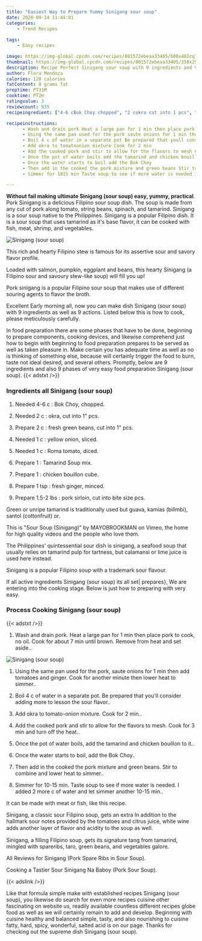 ```yaml
---
title: "Easiest Way to Prepare Yummy Sinigang sour soup"
date: 2020-09-14 11:44:01
categories:
    - Trend Recipes
    
tags:
    - Easy recipes

image: https://img-global.cpcdn.com/recipes/001572ebeaa33405/680x482cq70/sinigang-sour-soup-recipe-main-photo.jpg
thumbnail: https://img-global.cpcdn.com/recipes/001572ebeaa33405/350x250cq70/sinigang-sour-soup-recipe-main-photo.jpg
description: Recipe Perfect Sinigang sour soup with 9 ingredients and 9 stages of easy cooking.
author: Flora Mendoza
calories: 128 calories
fatContent: 8 grams fat
preptime: PT31M
cooktime: PT2H
ratingvalue: 3
reviewcount: 835
recipeingredient: ["4-6 cBok Choy chopped", "2 cokra cut into 1 pcs", "2 cfresh green beans cut into 1 pcs", "1 cyellow onion sliced", "1 cRoma tomato diced", "1Tamarind Soup mix", "1chicken bouillon cube", "1 tspfresh ginger minced", "1.5-2 lbspork sirloin cut into bite size pcs"]

recipeinstructions: 
      - Wash and drain pork Heat a large pan for 1 min then place pork to cook no oil Cook for about 7 min until brown Remove from heat and set aside 
      - Using the same pan used for the pork saute onions for 1 min then add tomatoes and ginger Cook for another minute then lower heat to simmer 
      - Boil 4 c of water in a separate pot Be prepared that youll consider adding more to lesson the sour flavor 
      - Add okra to tomatoonion mixture Cook for 2 min 
      - Add the cooked pork and stir to allow for the flavors to mesh Cook for 3 min and turn off the heat 
      - Once the pot of water boils add the tamarind and chicken bouillon to it 
      - Once the water starts to boil add the Bok Choy 
      - Then add in the cooked the pork mixture and green beans Stir to combine and lower heat to simmer 
      - Simmer for 1015 min Taste soup to see if more water is needed I added 2 more c of water and let simmer another 1015 min

---
```




**Without fail making ultimate Sinigang (sour soup) easy, yummy, practical**. Pork Sinigang is a delicious Filipino sour soup dish. The soup is made from any cut of pork along tomato, string beans, spinach, and tamarind. Sinigang is a sour soup native to the Philippines. Sinigang is a popular Filipino dish. It is a sour soup that uses tamarind as it&#39;s base flavor, it can be cooked with fish, meat, shrimp, and vegetables.


![Sinigang (sour soup)](https://img-global.cpcdn.com/recipes/001572ebeaa33405/680x482cq70/sinigang-sour-soup-recipe-main-photo.jpg "Sinigang (sour soup)")



This rich and hearty Filipino stew is famous for its assertive sour and savory flavor profile.

Loaded with salmon, pumpkin, eggplant and beans, this hearty Sinigang (a Filipino sour and savoury stew-like soup) will fill you up!

Pork sinigang is a popular Filipino sour soup that makes use of different souring agents to flavor the broth.


Excellent Early morning all, now you can make dish Sinigang (sour soup) with 9 ingredients as well as 9 actions. Listed below this is how to cook, please meticulously carefully.

In food preparation there are some phases that have to be done, beginning to prepare components, cooking devices, and likewise comprehend just how to begin with beginning to food preparation prepares to be served as well as taken pleasure in. Make certain you has adequate time as well as no is thinking of something else, because will certainly trigger the food to burn, taste not ideal desired, and several others. Promptly, below are 9 ingredients and also 9 phases of very easy food preparation Sinigang (sour soup).
{{< adstxt />}}

### Ingredients all Sinigang (sour soup)


1. Needed 4-6 c : Bok Choy, chopped.

1. Needed 2 c : okra, cut into 1&#34; pcs.

1. Prepare 2 c : fresh green beans, cut into 1&#34; pcs.

1. Needed 1 c : yellow onion, sliced.

1. Needed 1 c : Roma tomato, diced.

1. Prepare 1 : Tamarind Soup mix.

1. Prepare 1 : chicken bouillon cube.

1. Prepare 1 tsp : fresh ginger, minced.

1. Prepare 1.5-2 lbs : pork sirloin, cut into bite size pcs.


Green or unripe tamarind is traditionally used but guava, kamias (bilimbi), santol (cottonfruit) or.

This is &#34;Sour Soup (Sinigang)&#34; by MAYOBROOKMAN on Vimeo, the home for high quality videos and the people who love them.

The Philippines&#39; quintessential sour dish is sinigang, a seafood soup that usually relies on tamarind pulp for tartness, but calamansi or lime juice is used here instead.

Sinigang is a popular Filipino soup with a trademark sour flavour.


If all active ingredients Sinigang (sour soup) its all set| prepares}, We are entering into the cooking stage. Below is just how to preparing with very easy.

### Process Cooking Sinigang (sour soup)

{{< adstxt />}}


1. Wash and drain pork. Heat a large pan for 1 min then place pork to cook, no oil. Cook for about 7 min until brown. Remove from heat and set aside..



![Sinigang (sour soup)](https://img-global.cpcdn.com/steps/8b5a834ae25fcc44/160x128cq70/sinigang-sour-soup-recipe-step-1-photo.jpg" "Sinigang (sour soup)")



1. Using the same pan used for the pork, saute onions for 1 min then add tomatoes and ginger. Cook for another minute then lower heat to simmer..



1. Boil 4 c of water in a separate pot. Be prepared that you&#39;ll consider adding more to lesson the sour flavor..



1. Add okra to tomato-onion mixture. Cook for 2 min..



1. Add the cooked pork and stir to allow for the flavors to mesh. Cook for 3 min and turn off the heat..



1. Once the pot of water boils, add the tamarind and chicken bouillon to it..



1. Once the water starts to boil, add the Bok Choy..



1. Then add in the cooked the pork mixture and green beans. Stir to combine and lower heat to simmer..



1. Simmer for 10-15 min. Taste soup to see if more water is needed. I added 2 more c of water and let simmer another 10-15 min..




It can be made with meat or fish, like this recipe.

Sinigang, a classic sour Filipino soup, gets an extra In addition to the hallmark sour notes provided by the tomatoes and citrus juice, white wine adds another layer of ﬂavor and acidity to the soup as well.

Sinigang, a filling Filipino soup, gets its signature tang from tamarind, mingled with spareribs, taro, green beans, and vegetables galore.

All Reviews for Sinigang (Pork Spare Ribs in Sour Soup).

Cooking a Tastier Sour Sinigang Na Baboy (Pork Sour Soup).


{{< adslink />}}

Like that formula simple make with established recipes Sinigang (sour soup), you likewise do search for even more recipes cuisine other fascinating on website us, readily available countless different recipes globe food as well as we will certainly remain to add and develop. Beginning with cuisine healthy and balanced simple, tasty, and also nourishing to cuisine fatty, hard, spicy, wonderful, salted acid is on our page. Thanks for checking out the supreme dish Sinigang (sour soup).
